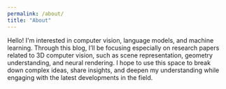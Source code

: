 ```yaml
---
permalink: /about/
title: "About"
---
```


Hello! I'm interested in computer vision, language models, and machine learning. Through this blog, I’ll be focusing especially on research papers related to 3D computer vision, such as scene representation, geometry understanding, and neural rendering. I hope to use this space to break down complex ideas, share insights, and deepen my understanding while engaging with the latest developments in the field.